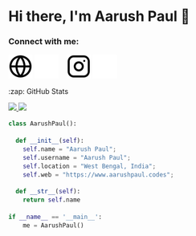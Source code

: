 # Hi there, I'm Aarush Paul 👋 

### Connect with me:

[![website](https://raw.githubusercontent.com/codeSTACKr/codeSTACKr/master/img/globe-light.svg)](https://aarush-paul.github.io#gh-light-mode-only)
[![website](https://raw.githubusercontent.com/codeSTACKr/codeSTACKr/master/img/globe-dark.svg)](https://aarush-paul.github.io#gh-dark-mode-only)
&nbsp;&nbsp;
[![website](https://raw.githubusercontent.com/codeSTACKr/codeSTACKr/master/img/instagram-light.svg)](https://www.instagram.com/__aarush.paul__/#gh-light-mode-only)
[![website](https://raw.githubusercontent.com/codeSTACKr/codeSTACKr/master/img/instagram-dark.svg)](https://www.instagram.com/__aarush.paul__/#gh-dark-mode-only)


  <summary>:zap: GitHub Stats</summary>

<p align="left">
  <a href="https://www.aarushpaul.codes">
  <img width="49.5%" src="https://github-readme-stats.vercel.app/api?username=aarush-paul&show_icons=true&theme=tokyonight&hide_border=true" />
    <img width="49.5%" src="https://github-readme-streak-stats.herokuapp.com/?user=aarush-paul&theme=tokyonight&hide_border=true" />
  </a>
</p>



```python
class AarushPaul():
    
  def __init__(self):
    self.name = "Aarush Paul";
    self.username = "Aarush Paul";
    self.location = "West Bengal, India";
    self.web = "https://www.aarushpaul.codes";
  
  def __str__(self):
    return self.name

if __name__ == '__main__':
    me = AarushPaul()
```






